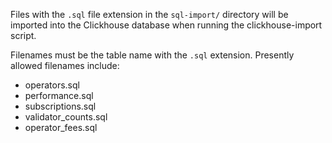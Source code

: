 Files with the `.sql` file extension in the `sql-import/` directory will be imported into the Clickhouse database when running the clickhouse-import script.

Filenames must be the table name with the `.sql` extension. Presently allowed filenames include:

- operators.sql
- performance.sql
- subscriptions.sql
- validator_counts.sql
- operator_fees.sql